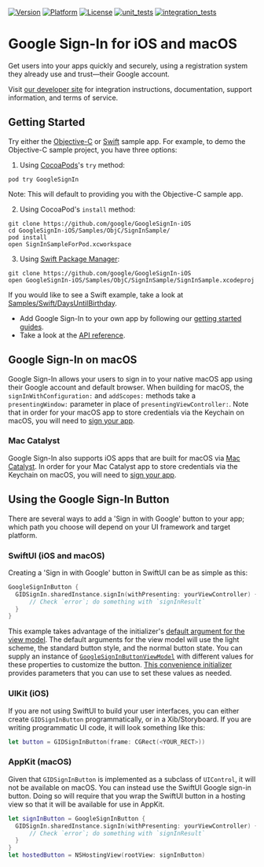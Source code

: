 [![Version](https://img.shields.io/cocoapods/v/GoogleSignIn.svg?style=flat)](https://cocoapods.org/pods/GoogleSignIn)
[![Platform](https://img.shields.io/cocoapods/p/GoogleSignIn.svg?style=flat)](https://cocoapods.org/pods/GoogleSignIn)
[![License](https://img.shields.io/cocoapods/l/GoogleSignIn.svg?style=flat)](https://cocoapods.org/pods/GoogleSignIn)
[![unit_tests](https://github.com/google/GoogleSignIn-iOS/actions/workflows/unit_tests.yml/badge.svg?branch=main)](https://github.com/google/GoogleSignIn-iOS/actions/workflows/unit_tests.yml)
[![integration_tests](https://github.com/google/GoogleSignIn-iOS/actions/workflows/integration_tests.yml/badge.svg?branch=main)](https://github.com/google/GoogleSignIn-iOS/actions/workflows/integration_tests.yml)

# Google Sign-In for iOS and macOS

Get users into your apps quickly and securely, using a registration system they already use and trust—their Google account.

Visit [our developer site](https://developers.google.com/identity/sign-in/ios/) for integration instructions, documentation, support information, and terms of service.

## Getting Started

Try either the [Objective-C](Samples/ObjC) or [Swift](Samples/Swift) sample app. For example, to demo the Objective-C sample project, you have three options:

1. Using [CocoaPods](https://cocoapods.org/)'s `try` method:

```
pod try GoogleSignIn
```

Note: This will default to providing you with the Objective-C sample app.

2. Using CocoaPod's `install` method:

```
git clone https://github.com/google/GoogleSignIn-iOS
cd GoogleSignIn-iOS/Samples/ObjC/SignInSample/
pod install
open SignInSampleForPod.xcworkspace
```

3. Using [Swift Package Manager](https://swift.org/package-manager/):

```
git clone https://github.com/google/GoogleSignIn-iOS
open GoogleSignIn-iOS/Samples/ObjC/SignInSample/SignInSample.xcodeproj
```

If you would like to see a Swift example, take a look at [Samples/Swift/DaysUntilBirthday](Samples/Swift/DaysUntilBirthday).

- Add Google Sign-In to your own app by following our [getting started guides](https://developers.google.com/identity/sign-in/ios/start-integrating).
- Take a look at the [API reference](https://developers.google.com/identity/sign-in/ios/api/).

## Google Sign-In on macOS

Google Sign-In allows your users to sign in to your native macOS app using their Google account and default browser. When building for macOS, the `signInWithConfiguration:` and `addScopes:` methods take a `presentingWindow:` parameter in place of `presentingViewController:`. Note that in order for your macOS app to store credentials via the Keychain on macOS, you will need to [sign your app](https://developer.apple.com/support/code-signing/).

### Mac Catalyst

Google Sign-In also supports iOS apps that are built for macOS via [Mac Catalyst](https://developer.apple.com/mac-catalyst/). In order for your Mac Catalyst app to store credentials via the Keychain on macOS, you will need to [sign your app](https://developer.apple.com/support/code-signing/).

## Using the Google Sign-In Button

There are several ways to add a 'Sign in with Google' button to your app; which path you choose will depend on your UI framework and target platform.

### SwiftUI (iOS and macOS)

Creating a 'Sign in with Google' button in SwiftUI can be as simple as this:

```swift
GoogleSignInButton {
  GIDSignIn.sharedInstance.signIn(withPresenting: yourViewController) { signInResult, error in
      // Check `error`; do something with `signInResult`
  }
}
```

This example takes advantage of the initializer's [default argument for the view model](GoogleSignInSwift/Sources/GoogleSignInButton.swift#L39). The default arguments for the view model will use the light scheme, the standard button style, and the normal button state. You can supply an instance of [`GoogleSignInButtonViewModel`](GoogleSignInSwift/Sources/GoogleSignInButtonViewModel.swift) with different values for these properties to customize the button. [This convenience initializer](GoogleSignInSwift/Sources/GoogleSignInButton.swift#L56) provides parameters that you can use to set these values as needed.

### UIKit (iOS)

If you are not using SwiftUI to build your user interfaces, you can either create `GIDSignInButton` programmatically, or in a Xib/Storyboard. If you are writing programmatic UI code, it will look something like this:

```swift
let button = GIDSignInButton(frame: CGRect(<YOUR_RECT>))
```

### AppKit (macOS)

Given that `GIDSignInButton` is implemented as a subclass of `UIControl`, it will not be available on macOS. You can instead use the SwiftUI Google sign-in button. Doing so will require that you wrap the SwiftUI button in a hosting view so that it will be available for use in AppKit.

```swift
let signInButton = GoogleSignInButton {
  GIDSignIn.sharedInstance.signIn(withPresenting: yourViewController) { signInResult, error in
      // Check `error`; do something with `signInResult`
  }
}
let hostedButton = NSHostingView(rootView: signInButton)
```